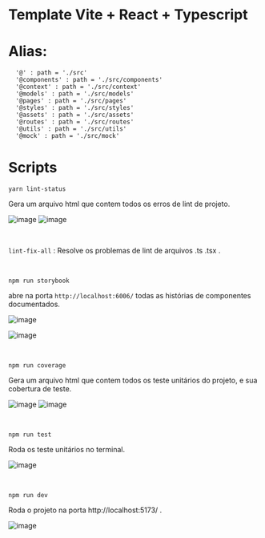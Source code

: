 # Template Vite + React + Typescript

#  Alias: 

      '@' : path = './src'
      '@components' : path = './src/components'   
      '@context' : path = './src/context'
      '@models' : path = './src/models'
      '@pages' : path = './src/pages'
      '@styles' : path = './src/styles'
      '@assets' : path = './src/assets'
      '@routes' : path = './src/routes'
      '@utils' : path = './src/utils'
      '@mock' : path = './src/mock'


# Scripts

```yarn lint-status```

Gera um arquivo html que contem todos os erros de lint de projeto.

![image](https://user-images.githubusercontent.com/77758027/222978290-c2684ad2-7f99-40ec-91bf-cd40e82b48cc.png)
![image](https://user-images.githubusercontent.com/77758027/222978347-e9aa8116-144a-4f83-899f-1c77a8857eb0.png)


<br>

```lint-fix-all``` : Resolve os problemas de lint de arquivos .ts .tsx .

<br>

```npm run storybook```
 
 abre na porta ```http://localhost:6006/``` todas as histórias de componentes documentados.
 
![image](https://user-images.githubusercontent.com/77758027/222978783-d04e24f9-2b60-4c5b-ad3d-83e7a0a882e5.png)

![image](https://user-images.githubusercontent.com/77758027/222978638-32241fe5-7b68-4de9-ba15-2e9f9fbcaf05.png)

<br>

```npm run coverage```

Gera um arquivo html que contem todos os teste unitários do projeto, e sua cobertura de teste.

![image](https://user-images.githubusercontent.com/77758027/222979085-ef0b93a5-0181-4787-a131-b758ba8242e8.png)
![image](https://user-images.githubusercontent.com/77758027/222979096-65b50f20-527e-4bc1-b83f-06324eb5353a.png)

<br>

```npm run test```

Roda os teste unitários no terminal.

![image](https://user-images.githubusercontent.com/77758027/222979380-fb5877e9-7620-4468-b18b-c75186c9f0a9.png)

<br>

```npm run dev```

Roda o projeto na porta http://localhost:5173/ .

![image](https://user-images.githubusercontent.com/77758027/222979772-9c0898d9-6308-4444-ae9e-506ed55c6a03.png)






